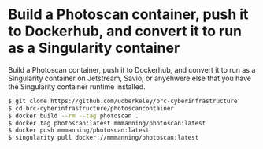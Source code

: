 # Build a Photoscan container, push it to Dockerhub, and convert it to run as a Singularity container

Build a Photoscan container, push it to Dockerhub, and convert it to run as a Singularity container on Jetstream, Savio, or anyehwere else that you have the Singularity container runtime installed.

```bash
$ git clone https://github.com/ucberkeley/brc-cyberinfrastructure
$ cd brc-cyberinfrastructure/photoscancontainer
$ docker build --rm --tag photoscan .
$ docker tag photoscan:latest mmmanning/photoscan:latest
$ docker push mmmanning/photoscan:latest
$ singularity pull docker://mmmanning/photoscan:latest
```
